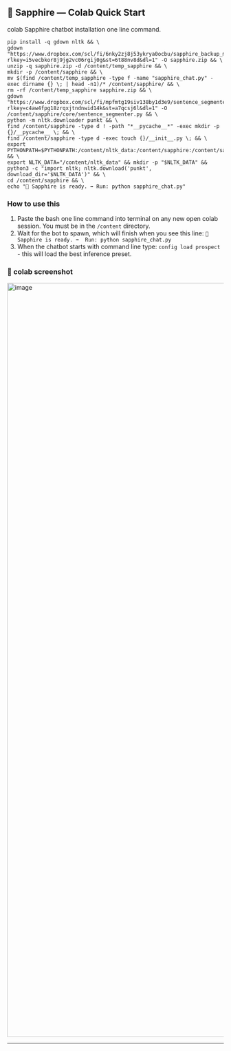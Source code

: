 ## 🚀 Sapphire — Colab Quick Start

colab Sapphire chatbot installation one line command.

```
pip install -q gdown nltk && \
gdown "https://www.dropbox.com/scl/fi/6nky2zj8j53ykrya0ocbu/sapphire_backup_master.zip?rlkey=i5vecbkor8j9jg2vc06rgij0g&st=6t88nv8d&dl=1" -O sapphire.zip && \
unzip -q sapphire.zip -d /content/temp_sapphire && \
mkdir -p /content/sapphire && \
mv $(find /content/temp_sapphire -type f -name "sapphire_chat.py" -exec dirname {} \; | head -n1)/* /content/sapphire/ && \
rm -rf /content/temp_sapphire sapphire.zip && \
gdown "https://www.dropbox.com/scl/fi/mpfmtg19siv138by1d3e9/sentence_segmenter.py?rlkey=c4aw4fpg18zrqxjtndnwid14k&st=a7qcsj6l&dl=1" -O /content/sapphire/core/sentence_segmenter.py && \
python -m nltk.downloader punkt && \
find /content/sapphire -type d ! -path "*__pycache__*" -exec mkdir -p {}/__pycache__ \; && \
find /content/sapphire -type d -exec touch {}/__init__.py \; && \
export PYTHONPATH=$PYTHONPATH:/content/nltk_data:/content/sapphire:/content/sapphire/cli:/content/sapphire/core:/content/sapphire/utils && \
export NLTK_DATA="/content/nltk_data" && mkdir -p "$NLTK_DATA" && python3 -c "import nltk; nltk.download('punkt', download_dir='$NLTK_DATA')" && \
cd /content/sapphire && \
echo "💎 Sapphire is ready. ➡️ Run: python sapphire_chat.py"
```

### How to use this

1. Paste the bash one line command into terminal on any new open colab session. You must be in the `/content` directory.
2. Wait for the bot to spawn, which will finish when you see this line:  `💎 Sapphire is ready. ➡️  Run: python sapphire_chat.py`
3. When the chatbot starts with command line type: `config load prospect` - this will load the best inference preset.


### 📸 colab screenshot

<img width="3840" height="1753" alt="image" src="https://github.com/user-attachments/assets/532cbef0-98e4-4337-a35f-230557395347" />



---

